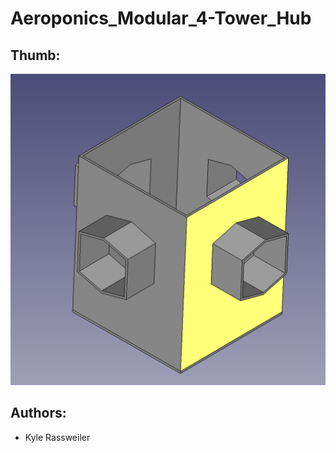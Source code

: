 # Aeroponics_Modular_4-Tower_Hub

## Thumb:

![Thumbnail](Thumb.png?raw=true "FreeCAD view of part")

## Authors:

- Kyle Rassweiler